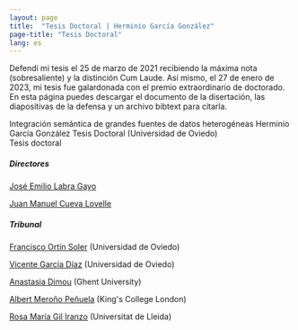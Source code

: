 ```yaml
---
layout: page
title:  "Tesis Doctoral | Herminio García González"
page-title: "Tesis Doctoral"
lang: es
---
```


Defendí mi tesis el 25 de marzo de 2021 recibiendo la máxima nota (sobresaliente) y la distinción Cum Laude. Así mismo, el 27 de enero de 2023, mi tesis fue galardonada con el premio extraordinario de doctorado. En esta página puedes descargar el documento de la disertación, las diapositivas de la defensa y un archivo bibtext para citarla.

<div class="references">
    <div class="reference">
        <div class="mainInformation">
            <span class="title">Integración semántica de grandes fuentes de datos heterogéneas</span>
            <span class="authors">Herminio García González</span>
            <span class="venue">Tesis Doctoral (Universidad de Oviedo)</span>
        </div>
        <div class="otherInformation">
            <div class="typeOfVenue">
                <span class="typeOfVenueTitle bookChapter">Tesis doctoral</span>
            </div>
            <div class="links">
                <a href="../../thesis/Garcia-GonzalezPhDThesisEs.bib" title="Download BibTeX"><i class="fa fa-cloud-download fa-2x"></i></a>
                <a href="../../thesis/Slides-viva-Herminio-Garcia-Gonzalez.pdf" title="Download slides"><i class="fa fa-file-powerpoint-o fa-2x"></i></a>
                <a href="../../thesis/Thesis-Herminio-Garcia-Gonzalez.pdf" title="Download PhD dissertation"><i class="fa fa-file-pdf-o fa-2x"></i></a>
            </div>
        </div>
    </div>
</div>

##### Directores

[José Emilio Labra Gayo](https://labra.weso.es/)

[Juan Manuel Cueva Lovelle](http://di002.edv.uniovi.es/~cueva/index.html)

##### Tribunal

[Francisco Ortín Soler](https://www.reflection.uniovi.es/ortin/) (Universidad de Oviedo)

[Vicente García Díaz](http://www.vicentegarciadiaz.com/) (Universidad de Oviedo)

[Anastasia Dimou](https://natadimou.com/) (Ghent University)

[Albert Meroño Peñuela](https://www.albertmeronyo.org/) (King's College London)

[Rosa María Gil Iranzo](https://rhizomik.net/~rosa) (Universitat de Lleida)

